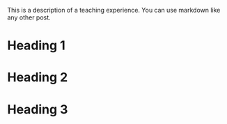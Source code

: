 <!-- ---
title: "Teaching experience 1"
collection: teaching
type: "Undergraduate course"
permalink: /teaching/2014-spring-teaching-1
venue: "University 1, Department"
date: 2014-01-01
location: "City, Country"
--- -->


This is a description of a teaching experience. You can use markdown like any other post.

Heading 1
======

Heading 2
======

Heading 3
======